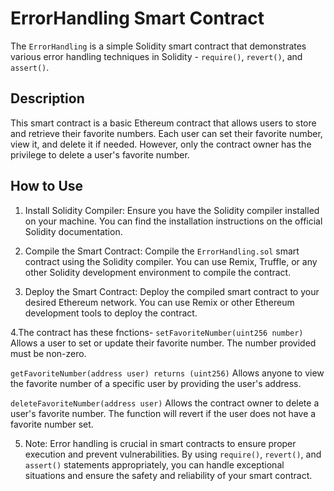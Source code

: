 

# ErrorHandling Smart Contract

The `ErrorHandling` is a simple Solidity smart contract that demonstrates various error handling techniques in Solidity - `require()`, `revert()`, and `assert()`.

## Description

 This smart contract is a basic Ethereum contract that allows users to store and retrieve their favorite numbers. Each user can set their favorite number, view it, and delete it if needed. However, only the contract owner has the privilege to delete a user's favorite number.
## How to Use

1. Install Solidity Compiler: Ensure you have the Solidity compiler installed on your machine. You can find the installation instructions on the official Solidity documentation.

2. Compile the Smart Contract: Compile the `ErrorHandling.sol` smart contract using the Solidity compiler. You can use Remix, Truffle, or any other Solidity development environment to compile the contract.

3. Deploy the Smart Contract: Deploy the compiled smart contract to your desired Ethereum network. You can use Remix or other Ethereum development tools to deploy the contract.

4.The contract has these fnctions-
  `setFavoriteNumber(uint256 number)`
Allows a user to set or update their favorite number. The number provided must be non-zero.

`getFavoriteNumber(address user) returns (uint256)`
Allows anyone to view the favorite number of a specific user by providing the user's address.

`deleteFavoriteNumber(address user)`
Allows the contract owner to delete a user's favorite number. The function will revert if the user does not have a favorite number set.

5. Note: Error handling is crucial in smart contracts to ensure proper execution and prevent vulnerabilities. By using `require()`, `revert()`, and `assert()` statements appropriately, you can handle exceptional situations and ensure the safety and reliability of your smart contract.



